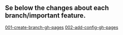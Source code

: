## Se below the changes about each branch/important feature. 

[001-create-branch-gh-pages](001-create-branch-gh-pages.md)
[002-add-config-gh-pages](002-add-config-gh-pages.md)
